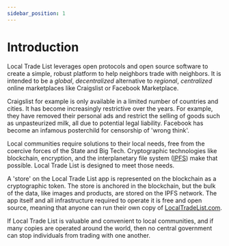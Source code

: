 ```yaml
---
sidebar_position: 1
---
```


# Introduction

Local Trade List leverages open protocols and open source software to create a simple, robust platform to help neighbors trade with neighbors. It is intended to be a *global*, *decentralized* alternative to *regional*, *centralized* online marketplaces like Craigslist or Facebook Marketplace.

Craigslist for example is only available in a limited number of countries and cities. It has become increasingly restrictive over the years. For example, they have removed their personal ads and restrict the selling of goods such as unpasteurized milk, all due to potential legal liability. Facebook has become an infamous posterchild for censorship of 'wrong think'.

Local communities require solutions to their local needs, free from the coercive forces of the State and Big Tech. Cryptographic technologies like blockchain, encryption, and the interplanetary file system ([IPFS](https://ipfs.io)) make that possible. Local Trade List is designed to meet those needs.

A 'store' on the Local Trade List app is represented on the blockchain as a cryptographic token. The store is anchored in the blockchain, but the bulk of the data, like images and products, are stored on the IPFS network. The app itself and all infrastructure required to operate it is free and open source, meaning that anyone can run their own copy of [LocalTradeList.com](https://localtradelist.com).

If Local Trade List is valuable and convenient to local communities, and if many copies are operated around the world, then no central government can stop individuals from trading with one another.
